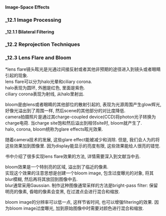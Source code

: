 **Image-Space Effects**

### _12.1 Image Processing

#### _12.1.1 Bilateral Filtering

### _12.2 Reprojection Techniques

### _12.3 Lens Flare and Bloom

*lens flare镜头眩光是光通过间接反射或者其他非预期的途径进入到镜头或者眼睛引起的现象.  
lens flare可以分为halo光晕和ciliary corona.  
halo表现为圆环, 外圈是红色, 里面是紫色.  
ciliary corona表现为射线, 从halo里射出.

bloom是由lens或者眼睛的其他部位的散射引起的, 表现为光源周围产生glow辉光, 好像光溢出到了周围一样, 然后scene的其他部分的对比度降低.  
camera拍摄照片是通过其charge-coupled device(CCD)将photon光子转换为charge电荷. 当charge site饱和然后溢出到相邻site时, bloom就产生了.  
halo, corona, bloom统称为glare effects眩光效果.

随着camera技术的发展, 这些glare effect能被减少和消除. 但是, 我们会人为的将这些效果加到图像里. 因为display能显示的亮度有限, 这些效果能给人很亮的错觉.

书中介绍了很多实现lens flare效果的方法, 详情需要深入到文献当中去.

bloom效果是一个特别亮的区域, 溢出到了临近的像素.  
实现这个效果的注意思想是创建一个bloom image, 包含过度曝光的对象, 将其blur模糊, 然后再将其放回到图像中去.  
blur通常采用Gaussian. 制作这种图像通常采样的方法是bright-pass filter: 保留明亮的像素, 昏暗的像素会变黑, 在过渡点会进行混合和缩放. 

bloom image的分辨率可以低一点, 这样节省时间, 也可以增强filtering的效果.
因为bloom image过度曝光, 加到原始图像中时需要对颜色进行混合和缩放.
